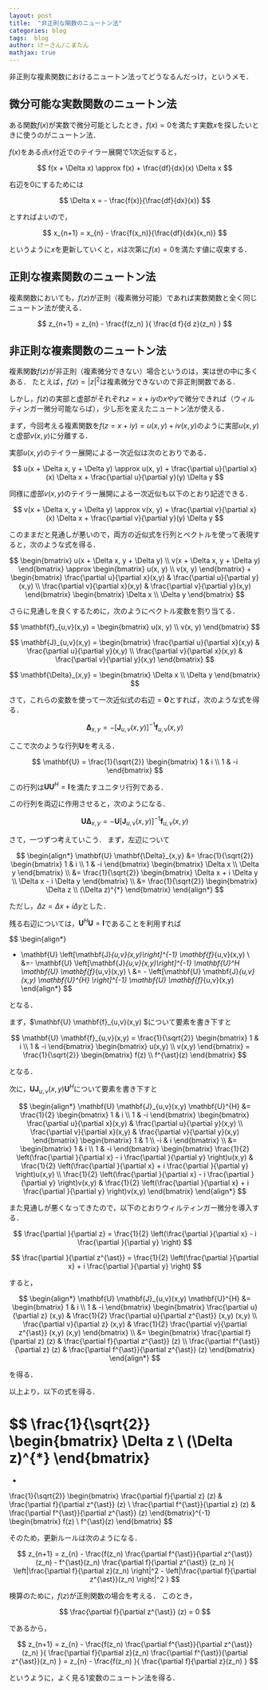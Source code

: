 ```yaml
---
layout: post
title:  "非正則な関数のニュートン法"
categories: blog
tags:  blog
author: けーさん/こまたん
mathjax: true
---
```


非正則な複素関数におけるニュートン法ってどうなるんだっけ，というメモ．


<!--more-->

## 微分可能な実数関数のニュートン法

ある関数$f(x)$が実数で微分可能としたとき，$f(x)=0$を満たす実数$x$を探したいときに使うのがニュートン法．

$f(x)$をある点$x$付近でのテイラー展開で1次近似すると，

$$
f(x + \Delta x) \approx f(x) + \frac{df}{dx}(x) \Delta x
$$

右辺を0にするためには

$$
\Delta x = - \frac{f(x)}{\frac{df}{dx}(x)}
$$

とすればよいので，

$$
x_{n+1} = x_{n} - \frac{f(x_n)}{\frac{df}{dx}(x_n)}
$$



というように$x$を更新していくと，$x$は次第に$f(x)=0$を満たす値に収束する．


## 正則な複素関数のニュートン法

複素関数においても，$f(z)$が正則（複素微分可能）であれば実数関数と全く同じニュートン法が使える．

$$
z_{n+1} = z_{n} - \frac{f(z_n) }{ \frac{d f}{d z}(z_n) }
$$

## 非正則な複素関数のニュートン法

複素関数$f(z)$が非正則（複素微分できない）場合というのは，実は世の中に多くある．
たとえば，$f(z)=|z|^2$は複素微分できないので非正則関数である．

しかし，$f(z)$の実部と虚部がそれぞれ$z=x+iy$の$x$や$y$で微分できれば（ウィルティンガー微分可能ならば），少し形を変えたニュートン法が使える．

まず，今回考える複素関数を$f(z=x+iy)=u(x,y)+iv(x,y)$のように実部$u(x,y)$と虚部$v(x,y)$に分離する．

実部$u(x,y)$のテイラー展開による一次近似は次のとおりである．

$$
u(x + \Delta x, y + \Delta y) \approx u(x, y) + \frac{\partial u}{\partial x}(x) \Delta x + \frac{\partial u}{\partial y}(y) \Delta y
$$

同様に虚部$v(x,y)$のテイラー展開による一次近似も以下のとおり記述できる．

$$
v(x + \Delta x, y + \Delta y) \approx v(x, y) + \frac{\partial v}{\partial x}(x) \Delta x + \frac{\partial v}{\partial y}(y) \Delta y
$$

このままだと見通しが悪いので，両方の近似式を行列とベクトルを使って表現すると，次のような式を得る．

$$
\begin{bmatrix}
u(x + \Delta x, y + \Delta y) \\
v(x + \Delta x, y + \Delta y)
\end{bmatrix}
\approx
\begin{bmatrix}
u(x, y) \\
v(x, y)
\end{bmatrix}
+
\begin{bmatrix}
\frac{\partial u}{\partial x}(x,y) & \frac{\partial u}{\partial y}(x,y) \\
\frac{\partial v}{\partial x}(x,y) & \frac{\partial v}{\partial y}(x,y)
\end{bmatrix}
\begin{bmatrix}
\Delta x \\
\Delta y
\end{bmatrix}
$$

さらに見通しを良くするために，次のようにベクトル変数を割り当てる．

$$
\mathbf{f}_{u,v}(x,y) = \begin{bmatrix}
u(x, y) \\
v(x, y)
\end{bmatrix}
$$

$$
\mathbf{J}_{u,v}(x,y) = \begin{bmatrix}
\frac{\partial u}{\partial x}(x,y) & \frac{\partial u}{\partial y}(x,y) \\
\frac{\partial v}{\partial x}(x,y) & \frac{\partial v}{\partial y}(x,y)
\end{bmatrix}
$$

$$
\mathbf{\Delta}_{x,y} = \begin{bmatrix}
\Delta x \\
\Delta y
\end{bmatrix}
$$

さて，これらの変数を使って一次近似式の右辺$=\mathbf{0}$とすれば，次のような式を得る．

$$
\mathbf{\Delta}_{x,y}
= -\left[\mathbf{J}_{u,v}(x,y)\right]^{-1} \mathbf{f}_{u,v}(x,y)
$$

ここで次のような行列$\mathbf{U}$を考える．

$$
\mathbf{U} = \frac{1}{\sqrt{2}} \begin{bmatrix}
1 & i \\
1 & -i
\end{bmatrix}
$$

この行列は$\mathbf{U}\mathbf{U}^H = \mathbf{I}$を満たすユニタリ行列である．

この行列を両辺に作用させると，次のようになる．

$$
\mathbf{U} \mathbf{\Delta}_{x,y} 
= - \mathbf{U} \left[\mathbf{J}_{u,v}(x,y)\right]^{-1} \mathbf{f}_{u,v}(x,y)
$$

さて，一つずつ考えていこう．
まず，左辺について

$$
\begin{align*}
\mathbf{U} \mathbf{\Delta}_{x,y} 
&=
\frac{1}{\sqrt{2}}
\begin{bmatrix}
1 & i \\
1 & -i
\end{bmatrix}
\begin{bmatrix}
\Delta x \\
\Delta y
\end{bmatrix} \\
&= \frac{1}{\sqrt{2}}
\begin{bmatrix}
\Delta x + i \Delta y \\
\Delta x - i \Delta y
\end{bmatrix} \\
&= \frac{1}{\sqrt{2}}
\begin{bmatrix}
\Delta z \\
(\Delta z)^{*}
\end{bmatrix}
\end{align*}
$$

ただし，$\Delta z = \Delta x + i \Delta y$とした．

残る右辺については，$\mathbf{U}^H\mathbf{U} = \mathbf{I}$であることを利用すれば

$$
\begin{align*}
- \mathbf{U} \left[\mathbf{J}_{u,v}(x,y)\right]^{-1} \mathbf{f}_{u,v}(x,y)  \\
&=- \mathbf{U} \left[\mathbf{J}_{u,v}(x,y)\right]^{-1} \mathbf{U}^H \mathbf{U} \mathbf{f}_{u,v}(x,y)  \\
&= - \left[\mathbf{U} \mathbf{J}_{u,v}(x,y) \mathbf{U}^{H} \right]^{-1} \mathbf{U} \mathbf{f}_{u,v}(x,y) 
\end{align*}
$$

となる．

まず，$\mathbf{U} \mathbf{f}_{u,v}(x,y) $について要素を書き下すと

$$
\mathbf{U} \mathbf{f}_{u,v}(x,y) = \frac{1}{\sqrt{2}}
\begin{bmatrix}
1 & i \\
1 & -i
\end{bmatrix}
\begin{bmatrix}
u(x,y) \\
v(x,y)
\end{bmatrix} =
\frac{1}{\sqrt{2}}
\begin{bmatrix}
f(z) \\
f^{\ast}(z)
\end{bmatrix}
$$

となる．


次に，$\mathbf{U} \mathbf{J}_{u,v}(x,y) \mathbf{U}^{H}$について要素を書き下すと

$$
\begin{align*}
\mathbf{U} \mathbf{J}_{u,v}(x,y) \mathbf{U}^{H} &= 
\frac{1}{2}
\begin{bmatrix}
1 & i \\
1 & -i
\end{bmatrix}
\begin{bmatrix}
\frac{\partial u}{\partial x}(x,y) & \frac{\partial u}{\partial y}(x,y) \\
\frac{\partial v}{\partial x}(x,y) & \frac{\partial v}{\partial y}(x,y)
\end{bmatrix}
\begin{bmatrix}
1 & 1 \\
-i & i
\end{bmatrix} \\
&= 
\begin{bmatrix}
1 & i \\
1 & -i
\end{bmatrix}
\begin{bmatrix}
\frac{1}{2} \left(\frac{\partial }{\partial x} - i \frac{\partial }{\partial y} \right)u(x,y) & \frac{1}{2} \left(\frac{\partial }{\partial x} + i \frac{\partial }{\partial y} \right)u(x,y) \\
 \frac{1}{2} \left(\frac{\partial }{\partial x} - i \frac{\partial }{\partial y} \right)v(x,y) & \frac{1}{2} \left(\frac{\partial }{\partial x} + i \frac{\partial }{\partial y} \right)v(x,y)
\end{bmatrix}
\end{align*} 
$$

また見通しが悪くなってきたので，以下のとおりウィルティンガー微分を導入する．

$$
\frac{\partial }{\partial z} = \frac{1}{2} \left(\frac{\partial }{\partial x} - i \frac{\partial }{\partial y} \right)
$$

$$
\frac{\partial }{\partial z^{\ast}} = \frac{1}{2} \left(\frac{\partial }{\partial x} + i \frac{\partial }{\partial y} \right)
$$

すると，

$$
\begin{align*}
\mathbf{U} \mathbf{J}_{u,v}(x,y) \mathbf{U}^{H} &= 
\begin{bmatrix}
1 & i \\
1 & -i
\end{bmatrix}
\begin{bmatrix}
\frac{\partial u}{\partial z} (x,y) & \frac{1}{2} \frac{\partial u}{\partial z^{\ast}} (x,y) (x,y) \\
 \frac{\partial v}{\partial z} (x,y) & \frac{1}{2} \frac{\partial v}{\partial z^{\ast}} (x,y) (x,y)
\end{bmatrix} \\
&=
\begin{bmatrix}
\frac{\partial f}{\partial z} (z) & \frac{\partial f}{\partial z^{\ast}} (z) \\
 \frac{\partial f^{\ast}}{\partial z} (z) & \frac{\partial f^{\ast}}{\partial z^{\ast}} (z)
\end{bmatrix}
\end{align*}
$$

を得る．

以上より，以下の式を得る．


$$
\frac{1}{\sqrt{2}}
\begin{bmatrix}
\Delta z \\
(\Delta z)^{*}
\end{bmatrix}
=
- 
\frac{1}{\sqrt{2}}
\begin{bmatrix}
\frac{\partial f}{\partial z} (z) & \frac{\partial f}{\partial z^{\ast}} (z) \\
 \frac{\partial f^{\ast}}{\partial z} (z) & \frac{\partial f^{\ast}}{\partial z^{\ast}} (z)
\end{bmatrix}^{-1}
\begin{bmatrix}
f(z) \\
f^{\ast}(z)
\end{bmatrix}
$$

そのため，更新ルールは次のようになる．

$$
z_{n+1} = z_{n} - \frac{f(z_n) \frac{\partial f^{\ast}}{\partial z^{\ast}}(z_n) - f^{\ast}(z_n) \frac{\partial f}{\partial z^{\ast}} (z_n) }{ \left|\frac{\partial f}{\partial z}(z_n) \right|^2 - \left|\frac{\partial f}{\partial z^{\ast}}(z_n) \right|^2 } 
$$

検算のために，$f(z)$が正則関数の場合を考える．
このとき，

$$
\frac{\partial f}{\partial z^{\ast}} (z) = 0
$$

であるから，

$$
z_{n+1} = z_{n} - \frac{f(z_n) \frac{\partial f^{\ast}}{\partial z^{\ast}}(z_n) }{ \frac{\partial f}{\partial z}(z_n) \frac{\partial f^{\ast}}{\partial z^{\ast}}(z_n) } = z_{n} - \frac{f(z_n) }{ \frac{\partial f}{\partial z}(z_n) }
$$

というように，よく見る1変数のニュートン法を得る．
